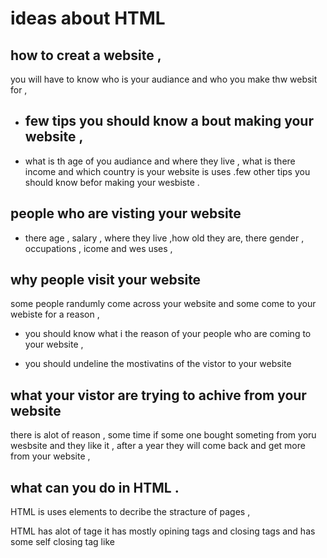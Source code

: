 # ideas about HTML 

## how to creat a website ,

you will have to know who is your audiance and who you make thw websit for ,
- ## few tips you should know a bout making your website ,

* what is th age of you audiance and where they live , what is there income and which country is your website is uses .few other tips you should know befor making your wesbiste .


## people who are visting your website 

* there age , salary , where they live ,how old they are, there gender ,
occupations , icome and wes uses ,


## why people visit your website 

some people randumly come across your website and some come to your webiste for a reason ,

- you should know what i the reason of your people who are coming to your website ,

- you should undeline the mostivatins of the vistor to your website 


## what your vistor are trying to achive from your website 

there is alot of reason , some time if some one bought someting from yoru wesbsite and they like it , after a year they will come back and get more from your website ,


## what can you do in HTML .


HTML is uses elements to decribe the stracture of pages ,

HTML has alot of tage 
it has mostly opining tags and closing tags 
and has some self closing tag like <imag >

